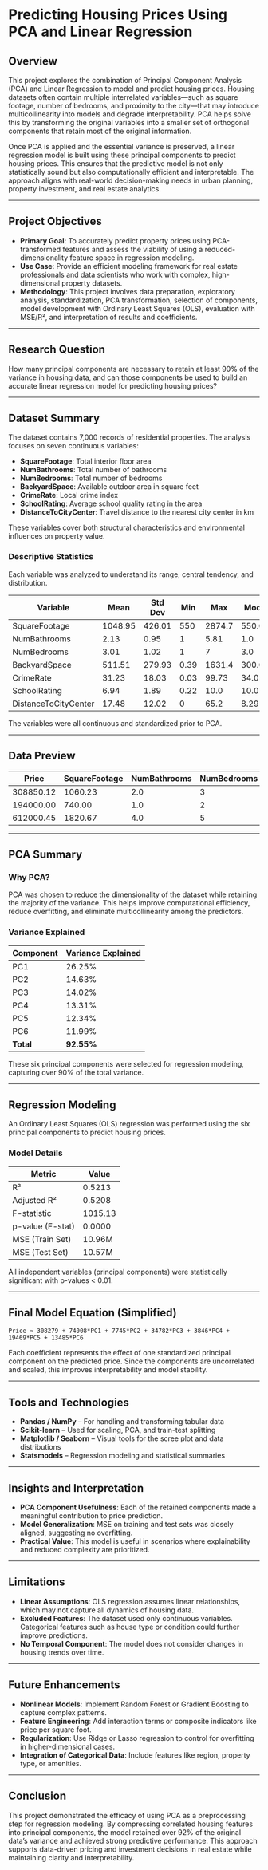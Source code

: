 # Predicting Housing Prices Using PCA and Linear Regression

## Overview

This project explores the combination of Principal Component Analysis (PCA) and Linear Regression to model and predict housing prices. Housing datasets often contain multiple interrelated variables—such as square footage, number of bedrooms, and proximity to the city—that may introduce multicollinearity into models and degrade interpretability. PCA helps solve this by transforming the original variables into a smaller set of orthogonal components that retain most of the original information.

Once PCA is applied and the essential variance is preserved, a linear regression model is built using these principal components to predict housing prices. This ensures that the predictive model is not only statistically sound but also computationally efficient and interpretable. The approach aligns with real-world decision-making needs in urban planning, property investment, and real estate analytics.

---

## Project Objectives

- **Primary Goal**: To accurately predict property prices using PCA-transformed features and assess the viability of using a reduced-dimensionality feature space in regression modeling.
- **Use Case**: Provide an efficient modeling framework for real estate professionals and data scientists who work with complex, high-dimensional property datasets.
- **Methodology**: This project involves data preparation, exploratory analysis, standardization, PCA transformation, selection of components, model development with Ordinary Least Squares (OLS), evaluation with MSE/R², and interpretation of results and coefficients.

---

## Research Question

How many principal components are necessary to retain at least 90% of the variance in housing data, and can those components be used to build an accurate linear regression model for predicting housing prices?

---

## Dataset Summary

The dataset contains 7,000 records of residential properties. The analysis focuses on seven continuous variables:

- **SquareFootage**: Total interior floor area
- **NumBathrooms**: Total number of bathrooms
- **NumBedrooms**: Total number of bedrooms
- **BackyardSpace**: Available outdoor area in square feet
- **CrimeRate**: Local crime index
- **SchoolRating**: Average school quality rating in the area
- **DistanceToCityCenter**: Travel distance to the nearest city center in km

These variables cover both structural characteristics and environmental influences on property value.

### Descriptive Statistics

Each variable was analyzed to understand its range, central tendency, and distribution.

| Variable           | Mean     | Std Dev | Min   | Max    | Mode     |
|--------------------|----------|---------|-------|--------|----------|
| SquareFootage      | 1048.95  | 426.01  | 550   | 2874.7 | 550.0    |
| NumBathrooms       | 2.13     | 0.95    | 1     | 5.81   | 1.0      |
| NumBedrooms        | 3.01     | 1.02    | 1     | 7      | 3.0      |
| BackyardSpace      | 511.51   | 279.93  | 0.39  | 1631.4 | 300.08   |
| CrimeRate          | 31.23    | 18.03   | 0.03  | 99.73  | 34.01    |
| SchoolRating       | 6.94     | 1.89    | 0.22  | 10.0   | 10.0     |
| DistanceToCityCenter | 17.48  | 12.02   | 0     | 65.2   | 8.29     |

The variables were all continuous and standardized prior to PCA.

---

## Data Preview

| Price      | SquareFootage | NumBathrooms | NumBedrooms | BackyardSpace | CrimeRate | SchoolRating | DistanceToCityCenter |
|------------|----------------|---------------|--------------|----------------|-----------|----------------|------------------------|
| 308850.12  | 1060.23        | 2.0           | 3            | 502.33         | 30.11     | 7.4            | 12.88                  |
| 194000.00  | 740.00         | 1.0           | 2            | 285.99         | 15.60     | 5.8            | 6.70                   |
| 612000.45  | 1820.67        | 4.0           | 5            | 790.45         | 42.12     | 9.2            | 24.25                  |

---

## PCA Summary

### Why PCA?

PCA was chosen to reduce the dimensionality of the dataset while retaining the majority of the variance. This helps improve computational efficiency, reduce overfitting, and eliminate multicollinearity among the predictors.

### Variance Explained

| Component | Variance Explained |
|-----------|--------------------|
| PC1       | 26.25%             |
| PC2       | 14.63%             |
| PC3       | 14.02%             |
| PC4       | 13.31%             |
| PC5       | 12.34%             |
| PC6       | 11.99%             |
| **Total** | **92.55%**         |

These six principal components were selected for regression modeling, capturing over 90% of the total variance.

---

## Regression Modeling

An Ordinary Least Squares (OLS) regression was performed using the six principal components to predict housing prices.

### Model Details

| Metric              | Value         |
|---------------------|---------------|
| R²                  | 0.5213        |
| Adjusted R²         | 0.5208        |
| F-statistic         | 1015.13       |
| p-value (F-stat)    | 0.0000        |
| MSE (Train Set)     | 10.96M        |
| MSE (Test Set)      | 10.57M        |

All independent variables (principal components) were statistically significant with p-values < 0.01.

---

## Final Model Equation (Simplified)

```
Price ≈ 308279 + 74008*PC1 + 7745*PC2 + 34782*PC3 + 3846*PC4 + 19469*PC5 + 13485*PC6
```

Each coefficient represents the effect of one standardized principal component on the predicted price. Since the components are uncorrelated and scaled, this improves interpretability and model stability.

---

## Tools and Technologies

- **Pandas / NumPy** – For handling and transforming tabular data
- **Scikit-learn** – Used for scaling, PCA, and train-test splitting
- **Matplotlib / Seaborn** – Visual tools for the scree plot and data distributions
- **Statsmodels** – Regression modeling and statistical summaries

---

## Insights and Interpretation

- **PCA Component Usefulness**: Each of the retained components made a meaningful contribution to price prediction.
- **Model Generalization**: MSE on training and test sets was closely aligned, suggesting no overfitting.
- **Practical Value**: This model is useful in scenarios where explainability and reduced complexity are prioritized.

---

## Limitations

- **Linear Assumptions**: OLS regression assumes linear relationships, which may not capture all dynamics of housing data.
- **Excluded Features**: The dataset used only continuous variables. Categorical features such as house type or condition could further improve predictions.
- **No Temporal Component**: The model does not consider changes in housing trends over time.

---

## Future Enhancements

- **Nonlinear Models**: Implement Random Forest or Gradient Boosting to capture complex patterns.
- **Feature Engineering**: Add interaction terms or composite indicators like price per square foot.
- **Regularization**: Use Ridge or Lasso regression to control for overfitting in higher-dimensional cases.
- **Integration of Categorical Data**: Include features like region, property type, or amenities.

---

## Conclusion

This project demonstrated the efficacy of using PCA as a preprocessing step for regression modeling. By compressing correlated housing features into principal components, the model retained over 92% of the original data’s variance and achieved strong predictive performance. This approach supports data-driven pricing and investment decisions in real estate while maintaining clarity and interpretability.

